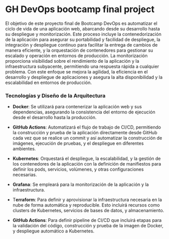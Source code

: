 # GH DevOps bootcamp final project

El objetivo de este proyecto final de Bootcamp DevOps es automatizar el ciclo de vida de una aplicación web, abarcando desde su desarrollo hasta su despliegue y monitorización. Este proceso incluye la contenedorización de la aplicación para asegurar su portabilidad y facilidad de despliegue, la integración y despliegue continuo para facilitar la entrega de cambios de manera eficiente, y la orquestación de contenedores para gestionar su escalado y operación en entornos de producción. La monitorización proporciona visibilidad sobre el rendimiento de la aplicación y la infraestructura subyacente, permitiendo una respuesta rápida a cualquier problema. Con este enfoque se mejora la agilidad, la eficiencia en el desarrollo y despliegue de aplicaciones y asegura la alta disponibilidad y la escalabilidad en entornos de producción.

### Tecnologías y Diseño de la Arquitectura

- **Docker**: Se utilizará para contenerizar la aplicación web y sus dependencias, asegurando la consistencia del entorno de ejecución desde el desarrollo hasta la producción.
- **GitHub Actions**: Automatizará el flujo de trabajo de CI/CD, permitiendo la construcción y prueba de la aplicación directamente desde GitHub cada vez que se realice un commit y así automatizar la construcción de imágenes, ejecución de pruebas, y el despliegue en diferentes ambientes.
- **Kubernetes**: Orquestará el despliegue, la escalabilidad, y la gestión de los contenedores de la aplicación con la definición de manifiestos para definir los pods, servicios, volúmenes, y otras configuraciones necesarias.
- **Grafana**: Se empleará para la monitorización de la aplicación y la infraestructura.

- T**erraform**: Para definir y aprovisionar la infraestructura necesaria en la nube de forma automática y reproducible. Esto incluirá recursos como clusters de Kubernetes, servicios de bases de datos, y almacenamiento.

- **GitHub Actions**: Para definir pipeline de CI/CD que incluirá etapas para la validación del código, construcción y prueba de la imagen de Docker, y despliegue automático a Kubernetes.

